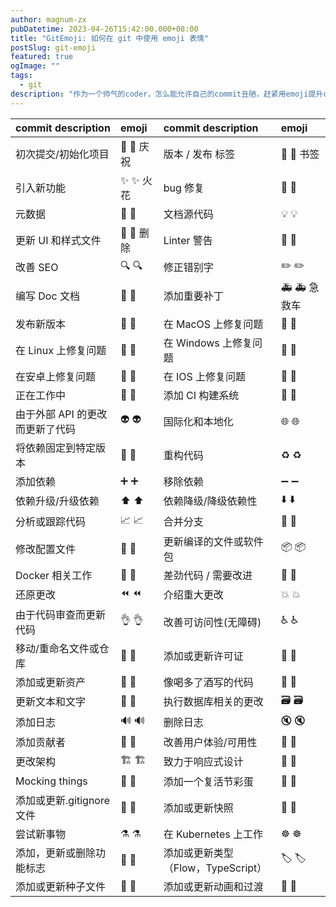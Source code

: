 ```yaml
---
author: magnum-zx
pubDatetime: 2023-04-26T15:42:00.000+08:00
title: "GitEmoji: 如何在 git 中使用 emoji 表情"
postSlug: git-emoji
featured: true
ogImage: ""
tags:
  - git
description: "作为一个帅气的coder，怎么能允许自己的commit丑陋，赶紧用emoji提升commit的帅气度！"
---
```


<!-- <img decoding="async" src="../../assets/emoji.svg" width="50%"> -->

| commit description              | emoji                         | commit description                 | emoji                          |
| :------------------------------ | :---------------------------- | :--------------------------------- | :----------------------------- |
| 初次提交/初始化项目             | 🎉 :tada: 庆祝                | 版本 / 发布 标签                   | 🔖 :bookmark: 书签             |
| 引入新功能                      | ✨ :sparkles: 火花            | bug 修复                           | 🐛 :bug:                       |
| 元数据                          | 📇 :card_index:               | 文档源代码                         | 💡 :bulb:                      |
| 更新 UI 和样式文件              | 💄 :lipstick: 删除            | Linter 警告                        | 🚨 :rotating_light:            |
| 改善 SEO                        | 🔍 :mag:                      | 修正错别字                         | ✏️ :pencil2:                   |
| 编写 Doc 文档                   | 📝 :pencil:                   | 添加重要补丁                       | 🚑 :ambulance: 急救车          |
| 发布新版本                      | 🚀 :rocket:                   | 在 MacOS 上修复问题                | 🍎 :apple:                     |
| 在 Linux 上修复问题             | 🐧 :penguin:                  | 在 Windows 上修复问题              | 🏁 :checkered_flag:            |
| 在安卓上修复问题                | 🤖 :robot:                    | 在 IOS 上修复问题                  | 🍏 :green_apple:               |
| 正在工作中                      | 🚧 :construction:             | 添加 CI 构建系统                   | 👷 :construction_worker:       |
| 由于外部 API 的更改而更新了代码 | 👽 :alien:                    | 国际化和本地化                     | 🌐 :globe_with_meridians:      |
| 将依赖固定到特定版本            | 📌 :pushpin:                  | 重构代码                           | ♻️ :recycle:                   |
| 添加依赖                        | ➕ :heavy_plus_sign:          | 移除依赖                           | ➖ :heavy_minus_sign:          |
| 依赖升级/升级依赖               | ⬆️ :arrow_up:                 | 依赖降级/降级依赖性                | ⬇️ :arrow_down:                |
| 分析或跟踪代码                  | 📈 :chart_with_upwards_trend: | 合并分支                           | 🔀 :twisted_rightwards_arrows: |
| 修改配置文件                    | 🔧 :wrench:                   | 更新编译的文件或软件包             | 📦 :package:                   |
| Docker 相关工作                 | 🐳 :whale:                    | 差劲代码 / 需要改进                | 💩 :hankey:                    |
| 还原更改                        | ⏪ :rewind:                   | 介绍重大更改                       | 💥 :boom:                      |
| 由于代码审查而更新代码          | 👌 :ok_hand:                  | 改善可访问性(无障碍)               | ♿️ :wheelchair:               |
| 移动/重命名文件或仓库           | 🚚 :truck:                    | 添加或更新许可证                   | 📄 :page_facing_up:            |
| 添加或更新资产                  | 🍱 :bento:                    | 像喝多了酒写的代码                 | 🍻 :beers:                     |
| 更新文本和文字                  | 💬 :speech_balloon:           | 执行数据库相关的更改               | 🗃️ :card_file_box:             |
| 添加日志                        | 🔊 :loud_sound:               | 删除日志                           | 🔇 :mute:                      |
| 添加贡献者                      | 👥 :busts_in_silhouette:      | 改善用户体验/可用性                | 🚸 :children_crossing:         |
| 更改架构                        | 🏗️ :building_construction:    | 致力于响应式设计                   | 📱 :iphone:                    |
| Mocking things                  | 🤡 :clown_face:               | 添加一个复活节彩蛋                 | 🥚 :egg:                       |
| 添加或更新.gitignore 文件       | 🙈 :see_no_evil:              | 添加或更新快照                     | 📸 :camera_flash:              |
| 尝试新事物                      | ⚗️ :alembic:                  | 在 Kubernetes 上工作               | ☸️ :wheel_of_dharma:           |
| 添加，更新或删除功能标志        | 🚩 :triangular_flag_on_post:  | 添加或更新类型（Flow，TypeScript） | 🏷️ :label:                     |
| 添加或更新种子文件              | 🌱 :seedling:                 | 添加或更新动画和过渡               | 💫 :dizzy:                     |
